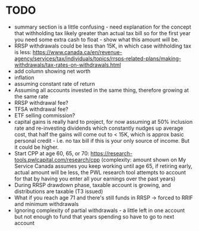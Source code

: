# TODO

- summary section is a little confusing - need explanation for the concept that withholding tax likely greater than actual tax bill so for the first year you need some extra cash to float - show what this amount will be.
- RRSP withdrawals could be less than 15K, in which case withholding tax is less: https://www.canada.ca/en/revenue-agency/services/tax/individuals/topics/rrsps-related-plans/making-withdrawals/tax-rates-on-withdrawals.html
- add column showing net worth
- inflation
- assuming constant rate of return
- Assuming all accounts invested in the same thing, therefore growing at the same rate
- RRSP withdrawal fee?
- TFSA withdrawal fee?
- ETF selling commission?
- capital gains is really hard to project, for now assuming at 50% inclusion rate and re-investing dividends which constantly nudges up average cost, that half the gains will come out to < 15K, which is approx basic personal credit - i.e. no tax bill if this is your only source of income. But it could be higher.
- Start CPP at age 60, 65, or 70: https://research-tools.pwlcapital.com/research/cpp (complexity: amount shown on My Service Canada assumes you keep working until age 65, if retiring early, actual amount will be less, the PWL research tool attempts to account for that by having you enter all your earnings over the past years)
- During RRSP drawdown phase, taxable account is growing, and distributions are taxable (T3 issued)
- What if you reach age 71 and there's still funds in RRSP -> forced to RRIF and minimum withdrawals
- Ignoring complexity of partial withdrawals - a little left in one account but not enough to fund that years spending so have to go to next account
